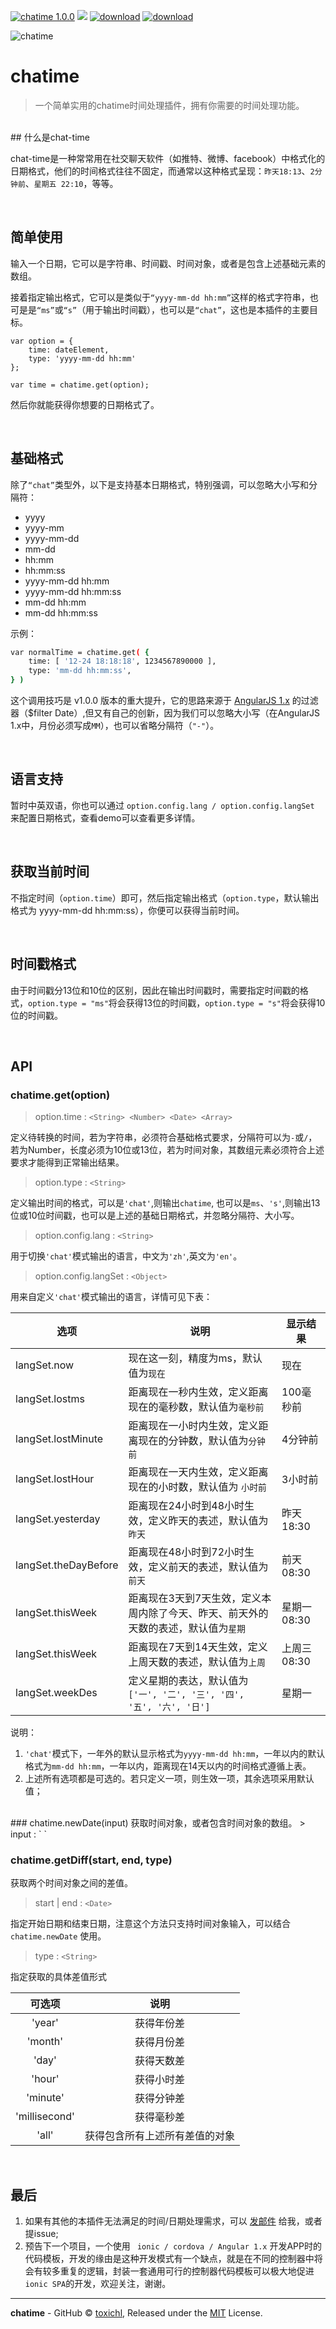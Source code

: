 [![chatime 1.0.0](https://img.shields.io/badge/chatime-1.0.0-brightgreen.svg)](https://github.com/toxichl/chatime)  [![](https://img.shields.io/packagist/l/doctrine/orm.svg)]() [![download](https://img.shields.io/badge/downloads-6KB-brightgreen.svg)]() [![download](https://img.shields.io/badge/language-zh%20%26%20en-ff69b4.svg)]() 

![chatime][1]

# chatime

> 一个简单实用的chatime时间处理插件，拥有你需要的时间处理功能。

<br/>
## 什么是chat-time

chat-time是一种常常用在社交聊天软件（如推特、微博、facebook）中格式化的日期格式，他们的时间格式往往不固定，而通常以这种格式呈现：`昨天18:13`、`2分钟前`、`星期五 22:10`，等等。

<br/>

## 简单使用

输入一个日期，它可以是字符串、时间戳、时间对象，或者是包含上述基础元素的数组。

接着指定输出格式，它可以是类似于`“yyyy-mm-dd hh:mm”`这样的格式字符串，也可是是`“ms”`或`“s”`（用于输出时间戳），也可以是`“chat”`，这也是本插件的主要目标。
```
var option = {
    time: dateElement,
    type: 'yyyy-mm-dd hh:mm'
};

var time = chatime.get(option);
```

然后你就能获得你想要的日期格式了。

<br/>

## 基础格式
除了`“chat”`类型外，以下是支持基本日期格式，特别强调，可以忽略大小写和分隔符：


- yyyy 
- yyyy-mm
- yyyy-mm-dd
- mm-dd
- hh:mm
- hh:mm:ss
- yyyy-mm-dd hh:mm
- yyyy-mm-dd hh:mm:ss
- mm-dd hh:mm
- mm-dd hh:mm:ss

示例：
```bash
var normalTime = chatime.get( {
    time: [ '12-24 18:18:18', 1234567890000 ],
    type: 'mm-dd hh:mm:ss',
} )
```

这个调用技巧是 v1.0.0 版本的重大提升，它的思路来源于 [AngularJS 1.x][2] 的过滤器（$filter Date）,但又有自己的创新，因为我们可以忽略大小写（在AngularJS 1.x中，月份必须写成`MM`），也可以省略分隔符（`"-"`）。

<br/>

## 语言支持

暂时中英双语，你也可以通过 `option.config.lang / option.config.langSet` 来配置日期格式，查看demo可以查看更多详情。

<br/>

## 获取当前时间

不指定时间（`option.time`）即可，然后指定输出格式（`option.type`，默认输出格式为 yyyy-mm-dd hh:mm:ss），你便可以获得当前时间。

<br/>

## 时间戳格式

由于时间戳分13位和10位的区别，因此在输出时间戳时，需要指定时间戳的格式，`option.type = "ms"`将会获得13位的时间戳，`option.type = "s"`将会获得10位的时间戳。

<br/>

## API

### chatime.get(option)


> option.time : `<String> <Number> <Date> <Array>`    


定义待转换的时间，若为字符串，必须符合基础格式要求，分隔符可以为`-`或`/`，若为Number，长度必须为10位或13位，若为时间对象，其数组元素必须符合上述要求才能得到正常输出结果。

> option.type : `<String> `

定义输出时间的格式，可以是`'chat'`,则输出`chatime`, 也可以是`ms`、`'s'`,则输出13位或10位时间戳，也可以是上述的基础日期格式，并忽略分隔符、大小写。

> option.config.lang : `<String>`

用于切换`'chat'`模式输出的语言，中文为`'zh'`,英文为`'en'`。

> option.config.langSet : `<Object>`

用来自定义`'chat'`模式输出的语言，详情可见下表：

选项 | 说明 | 显示结果
---|---|---
langSet.now | 现在这一刻，精度为ms，默认值为`现在`| 现在
langSet.lostms | 距离现在一秒内生效，定义距离现在的毫秒数，默认值为`毫秒前`  | 100毫秒前
langSet.lostMinute | 距离现在一小时内生效，定义距离现在的分钟数，默认值为`分钟前` |4分钟前
langSet.lostHour | 距离现在一天内生效，定义距离现在的小时数，默认值为 `小时前` |3小时前
langSet.yesterday | 距离现在24小时到48小时生效，定义昨天的表述，默认值为`昨天` | 昨天 18:30
langSet.theDayBefore | 距离现在48小时到72小时生效，定义前天的表述，默认值为`前天`  | 前天 08:30
langSet.thisWeek | 距离现在3天到7天生效，定义本周内除了今天、昨天、前天外的天数的表述，默认值为`星期`  | 星期一 08:30
langSet.thisWeek | 距离现在7天到14天生效，定义上周天数的表述，默认值为`上周`  | 上周三 08:30
langSet.weekDes | 定义星期的表达，默认值为`['一', '二', '三', '四', '五', '六', '日']` | 星期一

说明：
1. `'chat'`模式下，一年外的默认显示格式为`yyyy-mm-dd hh:mm`，一年以内的默认格式为`mm-dd hh:mm`，一年以内，距离现在14天以内的时间格式遵循上表。
2. 上述所有选项都是可选的。若只定义一项，则生效一项，其余选项采用默认值；

<br/>
### chatime.newDate(input)
获取时间对象，或者包含时间对象的数组。
> input : `<String> <Number> <Date> <Array>`
<br/>

### chatime.getDiff(start, end, type)

获取两个时间对象之间的差值。

> start \| end : `<Date>`

指定开始日期和结束日期，注意这个方法只支持时间对象输入，可以结合 `chatime.newDate` 使用。
<br/>
> type : `<String>`

指定获取的具体差值形式

可选项 | 说明 
:---:|:---: 
'year' | 获得年份差
'month' | 获得月份差
'day' | 获得天数差
'hour' | 获得小时差
'minute' | 获得分钟差
'millisecond' | 获得毫秒差
'all' | 获得包含所有上述所有差值的对象

<br/>

## 最后

1. 如果有其他的本插件无法满足的时间/日期处理需求，可以 [发邮件](https://github.com/toxichl) 给我，或者提issue;
2. 预告下一个项目，一个使用 ` ionic / cordova / Angular 1.x` 开发APP时的代码模板，开发的缘由是这种开发模式有一个缺点，就是在不同的控制器中将会有较多重复的逻辑，封装一套通用可行的控制器代码模板可以极大地促进`ionic SPA`的开发，欢迎关注，谢谢。

---

**chatime** - GitHub © [toxichl](https://github.com/toxichl), Released under the [MIT]() License.<br>


  [1]: https://raw.githubusercontent.com/toxichl/chatime/master/img/chatime-poster.jpg
  [2]: https://angularjs.org/
